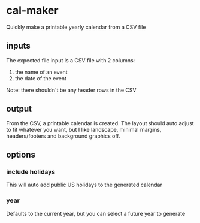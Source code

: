 # cal-maker

Quickly make a printable yearly calendar from a CSV file

## inputs

The expected file input is a CSV file with 2 columns:

1. the name of an event
2. the date of the event

Note: there shouldn't be any header rows in the CSV

## output

From the CSV, a printable calendar is created. The layout should auto adjust to fit whatever you want, but I like landscape, minimal margins, headers/footers and background graphics off.

## options

### include holidays

This will auto add public US holidays to the generated calendar

### year

Defaults to the current year, but you can select a future year to generate
